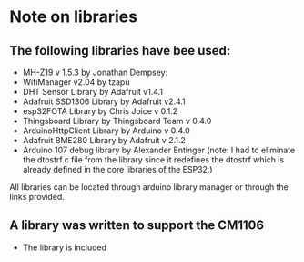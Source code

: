 # Note on libraries

## The following libraries have bee used:

* MH-Z19 v 1.5.3 by Jonathan Dempsey:
* WifiManager v2.04 by tzapu
* DHT Sensor Library by Adafruit v1.4.1
* Adafruit SSD1306 Library by Adafruit v2.4.1
* esp32FOTA Library by Chris Joice v 0.1.2
* Thingsboard Library by Thingsboard Team v 0.4.0
* ArduinoHttpClient Library by Arduino v 0.4.0
* Adafruit BME280 Library by Adafruit v 2.1.2
* Arduino 107 debug library by Alexander Entinger
(note:  I had to eliminate the dtostrf.c file from the library since it redefines
the dtostrf which is already defined in the core libraries of the ESP32.)

All libraries can be located through arduino library manager or through the links provided.

## A library was written to support the CM1106
* The library is included
